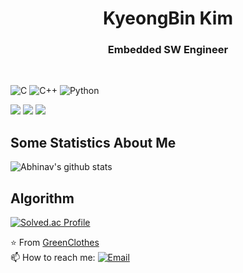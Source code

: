 <h1 align="center">KyeongBin Kim</h1>
<h3 align="center">Embedded SW Engineer</h3>
<br>

![C](https://img.shields.io/badge/-C-333333?style=flat&logo=C&logoColor=00599C)
![C++](https://img.shields.io/badge/-C++-333333?style=flat&logo=C%2B%2B&logoColor=00599C)
![Python](https://img.shields.io/badge/-Python-333333?style=flat&logo=python)
<br>

<img src="https://img.shields.io/badge/Visual%20Studio-5C2D91.svg?style=plastic&logo=visual-studio&logoColor=white">
<img src="https://img.shields.io/badge/Visual%20Studio%20Code-0078d7.svg?style=plastic&logo=visual-studio-code&logoColor=white">
<img src="https://img.shields.io/badge/pycharm-143?style=plastic&logo=pycharm&logoColor=black&color=black&labelColor=green">
<br>


## Some Statistics About Me
![Abhinav's github stats](https://github-readme-stats.vercel.app/api?username=GreenClothes&&show_icons=true&title_color=ffffff&icon_color=bb2acf&text_color=daf7dc&bg_color=151515)<br>

## Algorithm
[![Solved.ac Profile](http://mazassumnida.wtf/api/v2/generate_badge?boj=kkb9908)](https://solved.ac/kkb9908/)

⭐️ From [GreenClothes](https://github.com/GreenClothes)
<br>
📫 How to reach me: <a href="mailto:kybin.kim@gmail.com"><img alt="Email" src="https://img.shields.io/badge/Email-kybin.kim@gmail.com-blue?style=flat-square&logo=gmail"></a>
</p>
